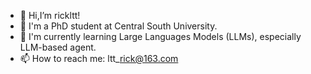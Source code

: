 

<!--
**rickltt/rickltt** is a ✨ _special_ ✨ repository because its `README.md` (this file) appears on your GitHub profile.

Here are some ideas to get you started:

- 🔭 I’m currently working on ...
- 🌱 I’m currently learning ...
- 👯 I’m looking to collaborate on ...
- 🤔 I’m looking for help with ...
- 💬 Ask me about ...
- 📫 How to reach me: ...
- 😄 Pronouns: ...
- ⚡ Fun fact: ...
-->

- 👋 Hi,I’m rickltt!
- 🌱 I'm a PhD student at Central South University.
- 👀 I'm currently learning Large Languages Models (LLMs), especially LLM-based agent.
- 📫 How to reach me: ltt\_rick@163.com
<!--
- 🔭 I’m currently working on [IMSL Shenzhen Key Lab](http://www.imsl.org.cn).
-->
